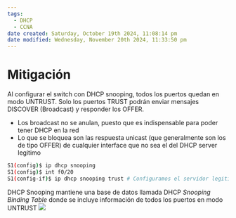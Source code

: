 ```yaml
---
tags:
  - DHCP
  - CCNA
date created: Saturday, October 19th 2024, 11:08:14 pm
date modified: Wednesday, November 20th 2024, 11:33:50 pm
---
```


# Mitigación

Al configurar el switch con DHCP snooping, todos los puertos quedan en modo UNTRUST. Solo los puertos TRUST podrán enviar mensajes DISCOVER (Broadcast) y responder los OFFER.
- Los broadcast no se anulan, puesto que es indispensable para poder tener DHCP en la red
- Lo que se bloquea son las respuesta unicast (que generalmente son los de tipo OFFER) de cualquier interface que no sea el del DHCP server legitimo

``` bash
S1(config)$ ip dhcp snooping
S1(config)$ int f0/20
S1(config-if)$ ip dhcp snooping trust # Configuramos el servidor legitimo en f0/20

```

DHCP Snooping mantiene una base de datos llamada DHCP _Snooping Binding Table_ donde se incluye información de todos los puertos en modo UNTRUST
![](Screenshot%20from%202024-01-05%2009-08-37.png)
